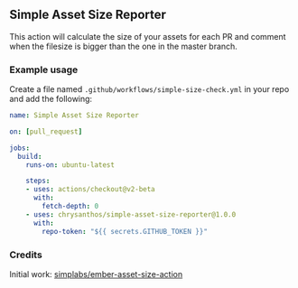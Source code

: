 ## Simple Asset Size Reporter

This action will calculate the size of your assets for each PR and comment when the filesize is bigger than the one in the master branch.

### Example usage

Create a file named `.github/workflows/simple-size-check.yml` in your repo and add the following:

```yaml
name: Simple Asset Size Reporter

on: [pull_request]

jobs:
  build:
    runs-on: ubuntu-latest

    steps:
    - uses: actions/checkout@v2-beta
      with:
        fetch-depth: 0
    - uses: chrysanthos/simple-asset-size-reporter@1.0.0
      with:
        repo-token: "${{ secrets.GITHUB_TOKEN }}"
```

### Credits
Initial work: [simplabs/ember-asset-size-action](https://github.com/simplabs/ember-asset-size-action)
